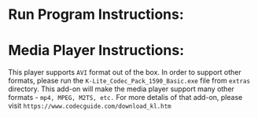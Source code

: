 # Run Program Instructions:


# Media Player Instructions:
This player supports `AVI` format out of the box.
In order to support other formats, please run the `K-Lite_Codec_Pack_1590_Basic.exe` file from `extras` directory.
This add-on will make the media player support many other formats - `mp4, MPEG, M2TS, etc.`
For more detalis of that add-on, please visit `https://www.codecguide.com/download_kl.htm`